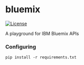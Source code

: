 # bluemix

[![License](http://img.shields.io/:license-mit-blue.svg)](http://doge.mit-license.org)

A playground for IBM Bluemix APIs

### Configuring

```
pip install -r requirements.txt
```
